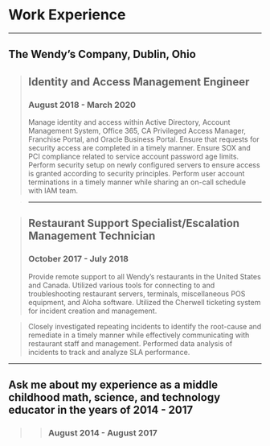 # Work Experience

***

## The Wendy’s Company, Dublin, Ohio
> ## Identity and Access Management Engineer
> ### August 2018 - March 2020
> Manage identity and access within Active Directory, Account Management System, Office 365, CA Privileged Access Manager, Franchise Portal, and Oracle Business Portal. Ensure that requests for security access are completed in a timely manner. Ensure SOX and PCI compliance related to service account password age limits. Perform security setup on newly configured servers to ensure access is granted according to security principles. Perform user account terminations in a timely manner while sharing an on-call schedule with IAM team.

> ***

> ## Restaurant Support Specialist/Escalation Management Technician
> ### October 2017 - July 2018
> Provide remote support to all Wendy’s restaurants in the United States and Canada. Utilized various tools for connecting to and troubleshooting restaurant servers, terminals, miscellaneous POS equipment, and Aloha software. Utilized the Cherwell ticketing system for incident creation and management.

> Closely investigated repeating incidents to identify the root-cause and remediate in a timely manner while effectively communicating with restaurant staff and management. Performed data analysis of incidents to track and analyze SLA performance.

***

## Ask me about my experience as a middle childhood math, science, and technology educator in the years of 2014 - 2017
>> ### August 2014 - August 2017